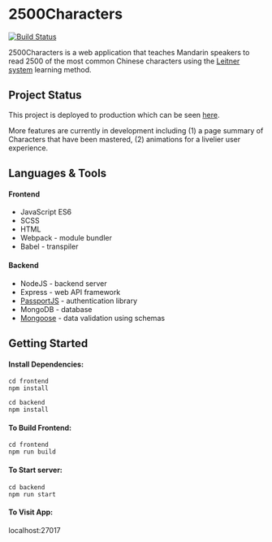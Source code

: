 # 2500Characters

[![Build Status](https://travis-ci.com/merrilytan/2500Characters.svg?token=zqPispBPepwLZoyueNtn&branch=master)](https://travis-ci.com/merrilytan/2500Characters)

2500Characters is a web application that teaches Mandarin speakers to read 2500 of the most common Chinese characters using the [Leitner system](https://en.wikipedia.org/wiki/Leitner_system) learning method. 

## Project Status

This project is deployed to production which can be seen [here](http://ec2-18-216-160-159.us-east-2.compute.amazonaws.com).

More features are currently in development including (1) a page summary of Characters that have been mastered, (2) animations for a livelier user experience.

## Languages & Tools

#### Frontend
* JavaScript ES6
* SCSS
* HTML
* Webpack - module bundler
* Babel - transpiler

#### Backend
* NodeJS - backend server
* Express - web API framework 
* [PassportJS](http://www.passportjs.org/) - authentication library
* MongoDB - database
* [Mongoose](https://mongoosejs.com/) - data validation using schemas

## Getting Started

#### Install Dependencies:

```
cd frontend
npm install
```

```
cd backend
npm install
```

#### To Build Frontend:

```
cd frontend
npm run build
```

#### To Start server:

```
cd backend
npm run start
```

#### To Visit App: 

localhost:27017







